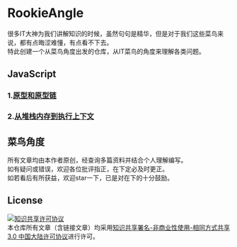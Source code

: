 # RookieAngle<br>
很多IT大神为我们讲解知识的时候，虽然句句是精华，但是对于我们这些菜鸟来说，都有点晦涩难懂，有点看不下去。<br>
特此创建一个从菜鸟角度出发的仓库，从IT菜鸟的角度来理解各类问题。


## JavaScript
### 1.[原型和原型链](https://github.com/ershing/RookieAngle/blob/master/javascript/prototype.md "原型和原型链")
### 2.[从堆栈内存到执行上下文](https://github.com/ershing/RookieAngle/blob/master/javascript/executioncontext.md "原型和原型链")

## 菜鸟角度
所有文章均由本作者原创，经查询多篇资料并结合个人理解编写。<br>
如有疑问或错误，欢迎各位批评指正，在下定必及时更正。<br>
如若看后有所获益，欢迎star一下，已是对在下的十分鼓励。

## License
<a rel="license" href="http://creativecommons.org/licenses/by-nc-sa/3.0/cn/"><img alt="知识共享许可协议" style="border-width:0" src="https://i.creativecommons.org/l/by-nc-sa/3.0/cn/88x31.png" /></a><br />本仓库所有文章（含链接文章）均采用<a rel="license" href="http://creativecommons.org/licenses/by-nc-sa/3.0/cn/">知识共享署名-非商业性使用-相同方式共享 3.0 中国大陆许可协议</a>进行许可。
